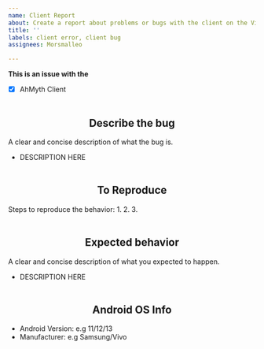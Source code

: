 ```yaml
---
name: Client Report
about: Create a report about problems or bugs with the client on the Victim's end.
title: ''
labels: client error, client bug
assignees: Morsmalleo

---
```


**This is an issue with the**
- [x] AhMyth Client
<br></br>

## <div align="center">**Describe the bug**</div>

A clear and concise description of what the bug is.

- DESCRIPTION HERE
<br></br>

## <div align="center">**To Reproduce**</div>
Steps to reproduce the behavior:
1. 
2. 
3. 
<br></br>

## <div align="center">**Expected behavior**</div>
A clear and concise description of what you expected to happen.

- DESCRIPTION HERE
<br></br>

## <div align="center">**Android OS Info**</div>
 - Android Version: e.g 11/12/13
 - Manufacturer: e.g Samsung/Vivo
